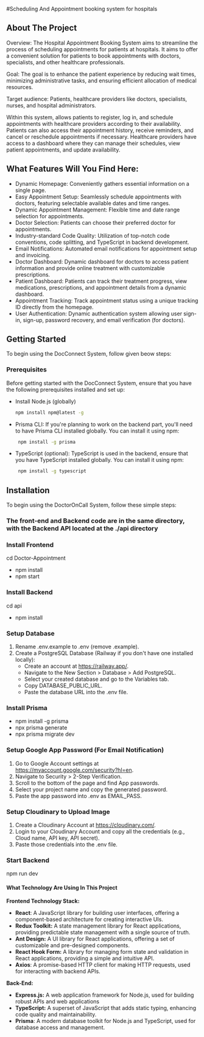 #Scheduling And Appointment booking system for hospitals

## About The Project
Overview: The Hospital Appointment Booking System aims to streamline the process of scheduling appointments for patients at hospitals. It aims to offer a convenient solution for patients to book appointments with doctors, specialists, and other healthcare professionals.

Goal: The goal is to enhance the patient experience by reducing wait times, minimizing administrative tasks, and ensuring efficient allocation of medical resources. 

Target audience: Patients, healthcare providers like doctors, specialists, nurses, and hospital administrators.

Within this system, allows patients to register, log in, and schedule appointments with healthcare providers according to their availability. Patients can also access their appointment history, receive reminders, and cancel or reschedule appointments if necessary. Healthcare providers have access to a dashboard where they can manage their schedules, view patient appointments, and update availability. 


## What Features Will You Find Here:
 - Dynamic Homepage: Conveniently gathers essential information on a single page.
 - Easy Appointment Setup: Seamlessly schedule appointments with doctors, featuring selectable available dates and time ranges.
 - Dynamic Appointment Management: Flexible time and date range selection for appointments.
 - Doctor Selection: Patients can choose their preferred doctor for appointments.
 - Industry-standard Code Quality: Utilization of top-notch code conventions, code splitting, and TypeScript in backend development.
 - Email Notifications: Automated email notifications for appointment setup and invoicing.
 - Doctor Dashboard: Dynamic dashboard for doctors to access patient information and provide online treatment with customizable prescriptions.
 - Patient Dashboard: Patients can track their treatment progress, view medications, prescriptions, and appointment details from a dynamic dashboard.
 - Appointment Tracking: Track appointment status using a unique tracking ID directly from the homepage.
 - User Authentication: Dynamic authentication system allowing user sign-in, sign-up, password recovery, and email verification (for doctors).
 
<!-- GETTING STARTED -->
## Getting Started
To begin using the DocConnect System, follow given beow steps:

### Prerequisites
Before getting started with the DocConnect System, ensure that you have the following prerequisites installed and set up:
* Install Node.js (globally)
  ```sh
  npm install npm@latest -g
  ```
* Prisma CLI: If you're planning to work on the backend part, you'll need to have Prisma CLI installed globally. You can install it using npm:
  ```sh
   npm install -g prisma
  ```
* TypeScript (optional): TypeScript is used in the backend, ensure that you have TypeScript installed globally. You can install it using npm:
  ```sh
   npm install -g typescript
  ```

## Installation
To begin using the DoctorOnCall System, follow these simple steps:
### The front-end and Backend code are in the same directory, with the Backend API located at the ./api directory


### Install Frontend
cd Doctor-Appointment
- npm install
- npm start

### Install Backend
cd api
- npm install

### Setup Database
1. Rename .env.example to .env (remove .example).
2. Create a PostgreSQL Database (Railway if you don't have one installed locally):
   - Create an account at https://railway.app/.
   - Navigate to the New Section > Database > Add PostgreSQL.
   - Select your created database and go to the Variables tab.
   - Copy DATABASE_PUBLIC_URL.
   - Paste the database URL into the .env file.

### Install Prisma
- npm install -g prisma
- npx prisma generate
- npx prisma migrate dev

### Setup Google App Password (For Email Notification)
1. Go to Google Account settings at https://myaccount.google.com/security?hl=en.
2. Navigate to Security > 2-Step Verification.
3. Scroll to the bottom of the page and find App passwords.
4. Select your project name and copy the generated password.
5. Paste the app password into .env as EMAIL_PASS.

### Setup Cloudinary to Upload Image
1. Create a Cloudinary Account at https://cloudinary.com/.
2. Login to your Cloudinary Account and copy all the credentials (e.g., Cloud name, API key, API secret).
3. Paste those credentials into the .env file.

### Start Backend
npm run dev

#### What Technology Are Using In This Project

**Frontend Technology Stack:** 
- **React**: A JavaScript library for building user interfaces, offering a component-based architecture for creating interactive UIs.
- **Redux Toolkit:** A state management library for React applications, providing predictable state management with a single source of truth.
- **Ant Design:** A UI library for React applications, offering a set of customizable and pre-designed components.
- **React Hook Form:** A library for managing form state and validation in React applications, providing a simple and intuitive API.
- **Axios**: A promise-based HTTP client for making HTTP requests, used for interacting with backend APIs.

**Back-End:** 
- **Express.js:** A web application framework for Node.js, used for building robust APIs and web applications
- **TypeScript:** A superset of JavaScript that adds static typing, enhancing code quality and maintainability.
- **Prisma**: A modern database toolkit for Node.js and TypeScript, used for database access and management.




